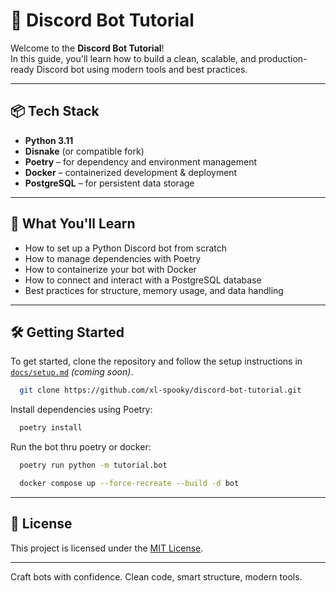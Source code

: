 # 🤖 Discord Bot Tutorial

Welcome to the **Discord Bot Tutorial**!  
In this guide, you'll learn how to build a clean, scalable, and production-ready Discord bot using modern tools and best practices.

---

## 📦 Tech Stack

- **Python 3.11**
- **Disnake** (or compatible fork)
- **Poetry** – for dependency and environment management
- **Docker** – containerized development & deployment
- **PostgreSQL** – for persistent data storage

---

## 🚀 What You'll Learn

- How to set up a Python Discord bot from scratch
- How to manage dependencies with Poetry
- How to containerize your bot with Docker
- How to connect and interact with a PostgreSQL database
- Best practices for structure, memory usage, and data handling

---

## 🛠️ Getting Started

To get started, clone the repository and follow the setup instructions in [`docs/setup.md`](docs/setup.md) *(coming soon)*.
  ```bash
    git clone https://github.com/xl-spooky/discord-bot-tutorial.git
  ```

Install dependencies using Poetry:
  ```bash
    poetry install
  ```
Run the bot thru poetry or docker:
  ```bash
    poetry run python -m tutorial.bot
  ```

  ```bash
    docker compose up --force-recreate --build -d bot
  ```
---

## 📜 License

This project is licensed under the [MIT License](LICENSE).

---

Craft bots with confidence. Clean code, smart structure, modern tools.
